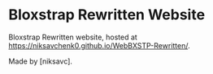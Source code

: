 # Bloxstrap Rewritten Website

Bloxstrap Rewritten website, hosted at https://niksavchenk0.github.io/WebBXSTP-Rewritten/. 

Made by [niksavc].
